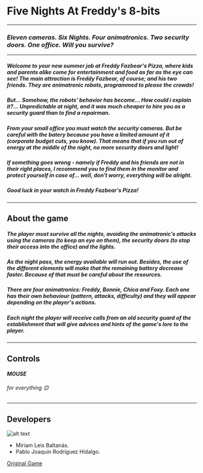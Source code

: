 # Five Nights At Freddy's 8-bits
***********************************************************************************
### *Eleven cameras. Six Nights. Four animatronics. Two security doors. One office. Will you survive?*
***********************************************************************************

##### Welcome to your new summer job at Freddy Fazbear's Pizza, where kids and parents alike come for entertainment and food as far as the eye can see! The main attraction is Freddy Fazbear, of course; and his two friends. They are animatronic robots, programmed to please the crowds!

##### But... Somehow, the robots' behavior has become... How could i explain it?... Unpredictable at night, and it was much cheaper to hire you as a security guard than to find a repairman.

##### From your small office you must watch the security cameras. But be careful with the batery because you have a limited amount of it (corporate budget cuts, you know). That means that if you run out of energy at the middle of the night, no more security doors and light!

##### If something goes wrong - namely if Freddy and his friends are not in their right places, I recommend you to find them in the monitor and protect yourself in case of... well, don't worry, everything will be alright.

##### Good luck in your watch in Freddy Fazbear's Pizza!

***********************************************************************************

## About the game

##### The player must *survive* all the nights, avoiding the animatronic's attacks using the cameras (to keep an eye on them), the security doors (to stop their access into the office) and the lights.

##### As the night pass, the energy available will run out. Besides, the use of the different elements will make that the remaining *battery decrease* faster. Because of that must be careful about the resources.

##### There are *four animatronics*: Freddy, Bonnie, Chica and Foxy. Each one has their own behaviour (pattern, attacks, difficulty) and they will appear depending on the player's actions.

##### Each night the player will receive calls from an old security guard of the establishment that will give advices and hints of the game's lore to the player.

***********************************************************************************

## Controls

#### *MOUSE* 
###### for everything 😊

***********************************************************************************

## Developers

![alt text](https://user-images.githubusercontent.com/42590067/46229285-65183a80-c365-11e8-8b19-68f948a68459.png "Musaraña Anonima Logo")

* Miriam Leis Baltanás.
* Pablo Joaquín Rodríguez Hidalgo.

[Original Game](https://store.steampowered.com/app/319510/Five_Nights_at_Freddys)



